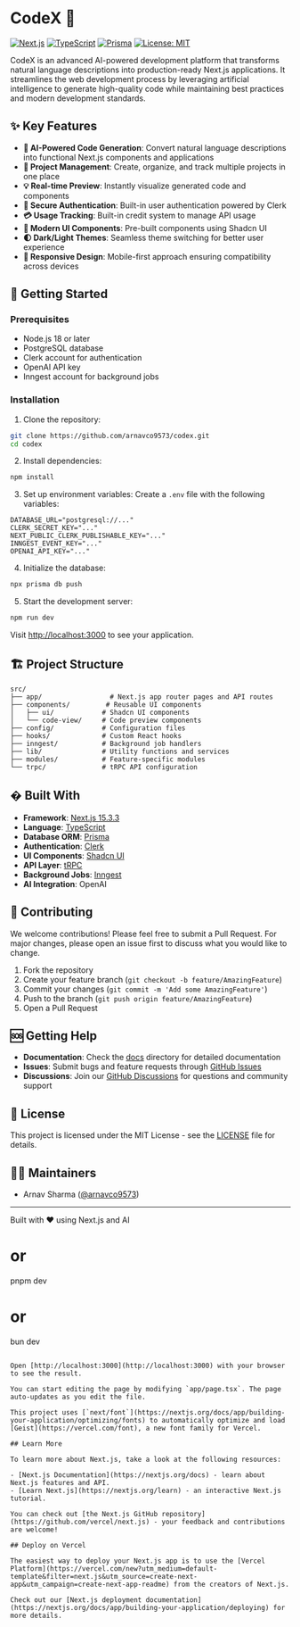 # CodeX 🚀

[![Next.js](https://img.shields.io/badge/Next.js-15.3.3-black)](https://nextjs.org/)
[![TypeScript](https://img.shields.io/badge/TypeScript-5.2.2-blue)](https://www.typescriptlang.org/)
[![Prisma](https://img.shields.io/badge/Prisma-6.10.1-green)](https://www.prisma.io/)
[![License: MIT](https://img.shields.io/badge/License-MIT-yellow.svg)](LICENSE)

CodeX is an advanced AI-powered development platform that transforms natural language descriptions into production-ready Next.js applications. It streamlines the web development process by leveraging artificial intelligence to generate high-quality code while maintaining best practices and modern development standards.

## ✨ Key Features

- **🤖 AI-Powered Code Generation**: Convert natural language descriptions into functional Next.js components and applications
- **🎯 Project Management**: Create, organize, and track multiple projects in one place
- **💡 Real-time Preview**: Instantly visualize generated code and components
- **🔐 Secure Authentication**: Built-in user authentication powered by Clerk
- **💳 Usage Tracking**: Built-in credit system to manage API usage
- **🎨 Modern UI Components**: Pre-built components using Shadcn UI
- **🌓 Dark/Light Themes**: Seamless theme switching for better user experience
- **📱 Responsive Design**: Mobile-first approach ensuring compatibility across devices

## 🚀 Getting Started

### Prerequisites

- Node.js 18 or later
- PostgreSQL database
- Clerk account for authentication
- OpenAI API key
- Inngest account for background jobs

### Installation

1. Clone the repository:
```bash
git clone https://github.com/arnavco9573/codex.git
cd codex
```

2. Install dependencies:
```bash
npm install
```

3. Set up environment variables:
Create a `.env` file with the following variables:
```env
DATABASE_URL="postgresql://..."
CLERK_SECRET_KEY="..."
NEXT_PUBLIC_CLERK_PUBLISHABLE_KEY="..."
INNGEST_EVENT_KEY="..."
OPENAI_API_KEY="..."
```

4. Initialize the database:
```bash
npx prisma db push
```

5. Start the development server:
```bash
npm run dev
```

Visit [http://localhost:3000](http://localhost:3000) to see your application.

## 🏗️ Project Structure

```
src/
├── app/                 # Next.js app router pages and API routes
├── components/         # Reusable UI components
│   ├── ui/            # Shadcn UI components
│   └── code-view/     # Code preview components
├── config/            # Configuration files
├── hooks/             # Custom React hooks
├── inngest/           # Background job handlers
├── lib/               # Utility functions and services
├── modules/           # Feature-specific modules
└── trpc/              # tRPC API configuration
```

## �️ Built With

- **Framework**: [Next.js 15.3.3](https://nextjs.org/)
- **Language**: [TypeScript](https://www.typescriptlang.org/)
- **Database ORM**: [Prisma](https://www.prisma.io/)
- **Authentication**: [Clerk](https://clerk.com/)
- **UI Components**: [Shadcn UI](https://ui.shadcn.com/)
- **API Layer**: [tRPC](https://trpc.io/)
- **Background Jobs**: [Inngest](https://www.inngest.com/)
- **AI Integration**: OpenAI

## 🤝 Contributing

We welcome contributions! Please feel free to submit a Pull Request. For major changes, please open an issue first to discuss what you would like to change.

1. Fork the repository
2. Create your feature branch (`git checkout -b feature/AmazingFeature`)
3. Commit your changes (`git commit -m 'Add some AmazingFeature'`)
4. Push to the branch (`git push origin feature/AmazingFeature`)
5. Open a Pull Request

## 🆘 Getting Help

- **Documentation**: Check the [docs](docs/) directory for detailed documentation
- **Issues**: Submit bugs and feature requests through [GitHub Issues](https://github.com/arnavco9573/codex/issues)
- **Discussions**: Join our [GitHub Discussions](https://github.com/arnavco9573/codex/discussions) for questions and community support

## 📝 License

This project is licensed under the MIT License - see the [LICENSE](LICENSE) file for details.

## 👨‍💻 Maintainers

- Arnav Sharma ([@arnavco9573](https://github.com/arnavco9573))

---
Built with ❤️ using Next.js and AI
# or
pnpm dev
# or
bun dev
```

Open [http://localhost:3000](http://localhost:3000) with your browser to see the result.

You can start editing the page by modifying `app/page.tsx`. The page auto-updates as you edit the file.

This project uses [`next/font`](https://nextjs.org/docs/app/building-your-application/optimizing/fonts) to automatically optimize and load [Geist](https://vercel.com/font), a new font family for Vercel.

## Learn More

To learn more about Next.js, take a look at the following resources:

- [Next.js Documentation](https://nextjs.org/docs) - learn about Next.js features and API.
- [Learn Next.js](https://nextjs.org/learn) - an interactive Next.js tutorial.

You can check out [the Next.js GitHub repository](https://github.com/vercel/next.js) - your feedback and contributions are welcome!

## Deploy on Vercel

The easiest way to deploy your Next.js app is to use the [Vercel Platform](https://vercel.com/new?utm_medium=default-template&filter=next.js&utm_source=create-next-app&utm_campaign=create-next-app-readme) from the creators of Next.js.

Check out our [Next.js deployment documentation](https://nextjs.org/docs/app/building-your-application/deploying) for more details.
